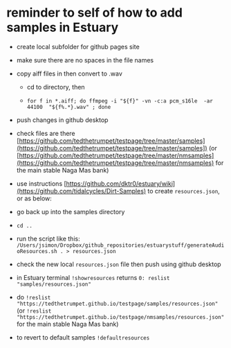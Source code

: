 # reminder to self of how to add samples in Estuary

* create local subfolder for github pages site
* make sure there are no spaces in the file names
* copy aiff files in then convert to .wav
	* cd to directory, then

	* `for f in *.aiff; do ffmpeg -i "${f}" -vn -c:a pcm_s16le  -ar 44100  "${f%.*}.wav" ; done` 

* push changes in github desktop
* check files are there [https://github.com/tedthetrumpet/testpage/tree/master/samples](https://github.com/tedthetrumpet/testpage/tree/master/samples]) (or [https://github.com/tedthetrumpet/testpage/tree/master/nmsamples](https://github.com/tedthetrumpet/testpage/tree/master/nmsamples) for the main stable Naga Mas bank)
* use instructions [https://github.com/dktr0/estuary/wiki](https://github.com/tidalcycles/Dirt-Samples) to create `resources.json`, or as below:
* go back up into the samples directory
* `cd ..`
* run the script like this: `/Users/jsimon/Dropbox/github_repositories/estuarystuff/generateAudioResources.sh . > resources.json`
* check the new local `resources.json` file then push using github desktop
* in Estuary terminal `!showresources`
	returns `0: reslist "samples/resources.json"`
* do `!reslist "https://tedthetrumpet.github.io/testpage/samples/resources.json"` (or `!reslist "https://tedthetrumpet.github.io/testpage/nmsamples/resources.json"` for the main stable Naga Mas bank)
* to revert to default samples `!defaultresources`
